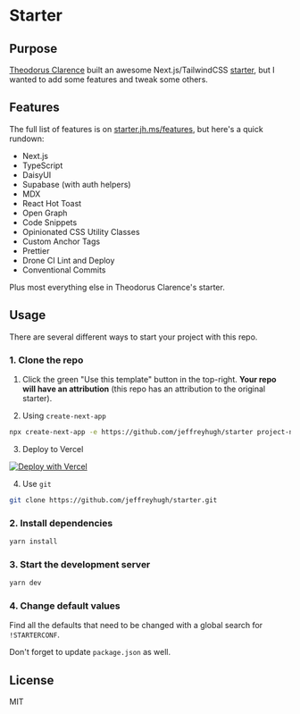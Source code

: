 # Starter

## Purpose

[Theodorus Clarence](https://theodorusclarence) built an awesome Next.js/TailwindCSS [starter](https://github.com/theodorusclarence/ts-nextjs-tailwind-starter), but I wanted to add some features and tweak some others.

## Features

The full list of features is on [starter.jh.ms/features](https://starter.jh.ms/features), but here's a quick rundown:

- Next.js
- TypeScript
- DaisyUI
- Supabase (with auth helpers)
- MDX
- React Hot Toast
- Open Graph
- Code Snippets
- Opinionated CSS Utility Classes
- Custom Anchor Tags
- Prettier
- Drone CI Lint and Deploy
- Conventional Commits

Plus most everything else in Theodorus Clarence's starter.

## Usage

There are several different ways to start your project with this repo.

### 1. Clone the repo

1. Click the green "Use this template" button in the top-right. **Your repo will have an attribution** (this repo has an attribution to the original starter).

2. Using `create-next-app`

```bash
npx create-next-app -e https://github.com/jeffreyhugh/starter project-name
```

3. Deploy to Vercel

[![Deploy with Vercel](https://vercel.com/button)](https://vercel.com/new/git/external?repository-url=https%3A%2F%2Fgithub.com%2Fjeffreyhugh%2Fstarter)

4. Use `git`

```bash
git clone https://github.com/jeffreyhugh/starter.git
```

### 2. Install dependencies

```bash
yarn install
```

### 3. Start the development server

```bash
yarn dev
```

### 4. Change default values

Find all the defaults that need to be changed with a global search for `!STARTERCONF`.

Don't forget to update `package.json` as well.

## License

MIT
